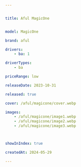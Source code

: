 ```yaml
---


title: Aful MagicOne


model: MagicOne

brand: aful

drivers: 
    - ba: 1

driverTypes: 
    - ba

priceRange: low

releaseDate: 2023-10-31

released: true

cover: /aful/magicone/cover.webp

images:
    - /aful/magicone/image1.webp
    - /aful/magicone/image2.webp
    - /aful/magicone/image3.webp



showInIndex: true

createdAt: 2024-05-29

---
```

